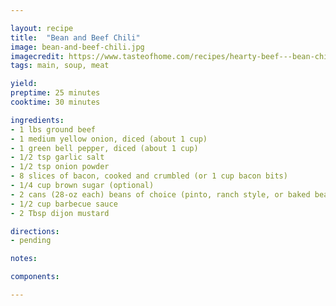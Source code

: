 ```yaml
---

layout: recipe
title:  "Bean and Beef Chili"
image: bean-and-beef-chili.jpg
imagecredit: https://www.tasteofhome.com/recipes/hearty-beef---bean-chili
tags: main, soup, meat

yield:
preptime: 25 minutes
cooktime: 30 minutes

ingredients:
- 1 lbs ground beef
- 1 medium yellow onion, diced (about 1 cup)
- 1 green bell pepper, diced (about 1 cup)
- 1/2 tsp garlic salt
- 1/2 tsp onion powder
- 8 slices of bacon, cooked and crumbled (or 1 cup bacon bits)
- 1/4 cup brown sugar (optional)
- 2 cans (28-oz each) beans of choice (pinto, ranch style, or baked beans)
- 1/2 cup barbecue sauce
- 2 Tbsp dijon mustard

directions:
- pending

notes: 

components:

---
```


